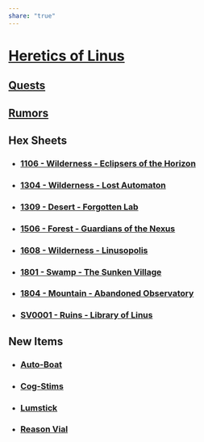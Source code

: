 ```yaml
---
share: "true"
---
```

# [Heretics of Linus](Heretics-of-Linus.html)

## [Quests](/adventures/Heretics-of-Linus/Quests.html)

## [Rumors](/adventures/Heretics-of-Linus/Rumors.html)

## Hex Sheets

- ### [1106 - Wilderness - Eclipsers of the Horizon](/adventures/Heretics-of-Linus/Hexes/1106-Wilderness-Eclipsers-of-the-Horizon.html)
- ### [1304 - Wilderness - Lost Automaton](/adventures/Heretics-of-Linus/Hexes/1304-Wilderness-Lost-Automaton.html)
- ### [1309 - Desert - Forgotten Lab](/adventures/Heretics-of-Linus/Hexes/1309-Desert-Forgotten-Lab.html)
- ### [1506 - Forest - Guardians of the Nexus](/adventures/Heretics-of-Linus/Hexes/1506-Forest-Guardians-of-the-Nexus.html)
- ### [1608 - Wilderness - Linusopolis](/adventures/Heretics-of-Linus/Hexes/1608-Wilderness-Linusopolis.html)
- ### [1801 - Swamp - The Sunken Village](/adventures/Heretics-of-Linus/Hexes/1801-Swamp-The-Sunken-Village.html)
- ### [1804 - Mountain - Abandoned Observatory](/adventures/Heretics-of-Linus/Hexes/1804-Mountain-Abandoned-Observatory.html)
- ### [SV0001 - Ruins - Library of Linus](/adventures/Heretics-of-Linus/Hexes/SV0001-Ruins-Library-of-Linus.html)

## New Items

- ### [Auto-Boat](/adventures/Heretics-of-Linus/Auto-Boat.html)
- ### [Cog-Stims](/adventures/Heretics-of-Linus/Cog-Stims.html)
- ### [Lumstick](/adventures/Heretics-of-Linus/Lumstick.html)
- ### [Reason Vial](/adventures/Heretics-of-Linus/Reason-vial.html)
